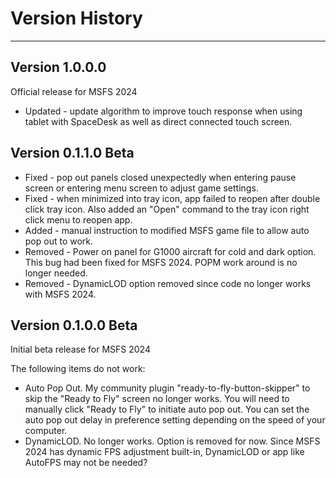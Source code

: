 # Version History
<hr/>

## Version 1.0.0.0
Official release for MSFS 2024

* Updated - update algorithm to improve touch response when using tablet with SpaceDesk as well as direct connected touch screen.

## Version 0.1.1.0 Beta
* Fixed - pop out panels closed unexpectedly when entering pause screen or entering menu screen to adjust game settings.
* Fixed - when minimized into tray icon, app failed to reopen after double click tray icon. Also added an "Open" command to the tray icon right click menu to reopen app.
* Added - manual instruction to modified MSFS game file to allow auto pop out to work.
* Removed - Power on panel for G1000 aircraft for cold and dark option. This bug had been fixed for MSFS 2024. POPM work around is no longer needed.
* Removed - DynamicLOD option removed since code no longer works with MSFS 2024.

## Version 0.1.0.0 Beta
Initial beta release for MSFS 2024

The following items do not work:
* Auto Pop Out. My community plugin "ready-to-fly-button-skipper" to skip the "Ready to Fly" screen no longer works. You will need to manually click "Ready to Fly" to initiate auto pop out. You can set the auto pop out delay in preference setting depending on the speed of your computer.
* DynamicLOD. No longer works. Option is removed for now. Since MSFS 2024 has dynamic FPS adjustment built-in, DynamicLOD or app like AutoFPS may not be needed?